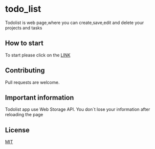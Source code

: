 # todo_list
Todolist is web page,where you can create,save,edit and delete your projects and tasks

## How to start
To start please click on the [LINK](https://andreyoch.github.io/todo_list/index.html)


## Contributing
Pull requests are welcome. 

## Important information
Todolist  app use Web Storage API.
You don`t lose your information after reloading the page

## License
[MIT](https://choosealicense.com/licenses/mit/)
